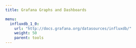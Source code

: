 ```yaml
---
title: Grafana Graphs and Dashboards

menu:
  influxdb_1_0:
    url: "http://docs.grafana.org/datasources/influxdb/"
    weight: 50
    parent: tools
---
```

